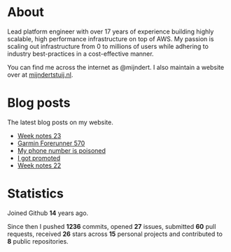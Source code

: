 # About

Lead platform engineer with over 17 years of experience building highly scalable, high performance infrastructure on top of AWS. My passion is scaling out infrastructure from 0 to millions of users while adhering to industry best-practices in a cost-effective manner.

You can find me across the internet as @mijndert. I also maintain a website over at [mijndertstuij.nl](https://mijndertstuij.nl/).

# Blog posts

The latest blog posts on my website.

<!-- BLOGPOSTS:START -->
- [Week notes 23](https://mijndertstuij.nl/posts/week-notes-23/)
- [Garmin Forerunner 570](https://mijndertstuij.nl/posts/garmin-forerunner-570/)
- [My phone number is poisoned](https://mijndertstuij.nl/posts/my-phone-number-is-poisoned/)
- [I got promoted](https://mijndertstuij.nl/posts/i-got-promoted-to-lead/)
- [Week notes 22](https://mijndertstuij.nl/posts/week-notes-22/)
<!-- BLOGPOSTS:END -->

# Statistics

Joined Github **14** years ago.

Since then I pushed **1236** commits, opened **27** issues, submitted **60** pull requests, received **26** stars across **15** personal projects and contributed to **8** public repositories.
